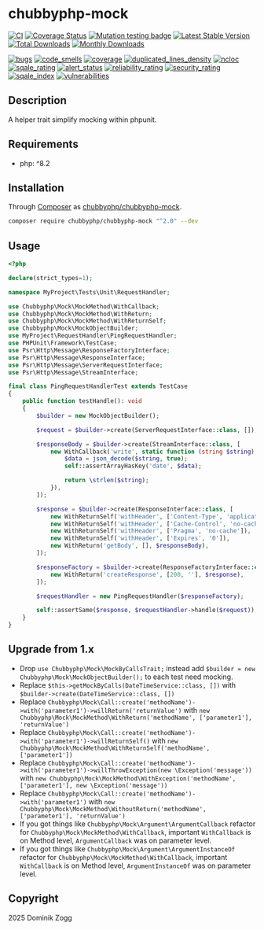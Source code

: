 # chubbyphp-mock

[![CI](https://github.com/chubbyphp/chubbyphp-mock/actions/workflows/ci.yml/badge.svg)](https://github.com/chubbyphp/chubbyphp-mock/actions/workflows/ci.yml)
[![Coverage Status](https://coveralls.io/repos/github/chubbyphp/chubbyphp-mock/badge.svg?branch=master)](https://coveralls.io/github/chubbyphp/chubbyphp-mock?branch=master)
[![Mutation testing badge](https://img.shields.io/endpoint?style=flat&url=https%3A%2F%2Fbadge-api.stryker-mutator.io%2Fgithub.com%2Fchubbyphp%2Fchubbyphp-mock%2Fmaster)](https://dashboard.stryker-mutator.io/reports/github.com/chubbyphp/chubbyphp-mock/master)
[![Latest Stable Version](https://poser.pugx.org/chubbyphp/chubbyphp-mock/v)](https://packagist.org/packages/chubbyphp/chubbyphp-mock)
[![Total Downloads](https://poser.pugx.org/chubbyphp/chubbyphp-mock/downloads)](https://packagist.org/packages/chubbyphp/chubbyphp-mock)
[![Monthly Downloads](https://poser.pugx.org/chubbyphp/chubbyphp-mock/d/monthly)](https://packagist.org/packages/chubbyphp/chubbyphp-mock)

[![bugs](https://sonarcloud.io/api/project_badges/measure?project=chubbyphp_chubbyphp-mock&metric=bugs)](https://sonarcloud.io/dashboard?id=chubbyphp_chubbyphp-mock)
[![code_smells](https://sonarcloud.io/api/project_badges/measure?project=chubbyphp_chubbyphp-mock&metric=code_smells)](https://sonarcloud.io/dashboard?id=chubbyphp_chubbyphp-mock)
[![coverage](https://sonarcloud.io/api/project_badges/measure?project=chubbyphp_chubbyphp-mock&metric=coverage)](https://sonarcloud.io/dashboard?id=chubbyphp_chubbyphp-mock)
[![duplicated_lines_density](https://sonarcloud.io/api/project_badges/measure?project=chubbyphp_chubbyphp-mock&metric=duplicated_lines_density)](https://sonarcloud.io/dashboard?id=chubbyphp_chubbyphp-mock)
[![ncloc](https://sonarcloud.io/api/project_badges/measure?project=chubbyphp_chubbyphp-mock&metric=ncloc)](https://sonarcloud.io/dashboard?id=chubbyphp_chubbyphp-mock)
[![sqale_rating](https://sonarcloud.io/api/project_badges/measure?project=chubbyphp_chubbyphp-mock&metric=sqale_rating)](https://sonarcloud.io/dashboard?id=chubbyphp_chubbyphp-mock)
[![alert_status](https://sonarcloud.io/api/project_badges/measure?project=chubbyphp_chubbyphp-mock&metric=alert_status)](https://sonarcloud.io/dashboard?id=chubbyphp_chubbyphp-mock)
[![reliability_rating](https://sonarcloud.io/api/project_badges/measure?project=chubbyphp_chubbyphp-mock&metric=reliability_rating)](https://sonarcloud.io/dashboard?id=chubbyphp_chubbyphp-mock)
[![security_rating](https://sonarcloud.io/api/project_badges/measure?project=chubbyphp_chubbyphp-mock&metric=security_rating)](https://sonarcloud.io/dashboard?id=chubbyphp_chubbyphp-mock)
[![sqale_index](https://sonarcloud.io/api/project_badges/measure?project=chubbyphp_chubbyphp-mock&metric=sqale_index)](https://sonarcloud.io/dashboard?id=chubbyphp_chubbyphp-mock)
[![vulnerabilities](https://sonarcloud.io/api/project_badges/measure?project=chubbyphp_chubbyphp-mock&metric=vulnerabilities)](https://sonarcloud.io/dashboard?id=chubbyphp_chubbyphp-mock)

## Description

A helper trait simplify mocking within phpunit.

## Requirements

 * php: ^8.2

## Installation

Through [Composer](http://getcomposer.org) as [chubbyphp/chubbyphp-mock][1].

```sh
composer require chubbyphp/chubbyphp-mock "^2.0" --dev
```

## Usage

```php
<?php

declare(strict_types=1);

namespace MyProject\Tests\Unit\RequestHandler;

use Chubbyphp\Mock\MockMethod\WithCallback;
use Chubbyphp\Mock\MockMethod\WithReturn;
use Chubbyphp\Mock\MockMethod\WithReturnSelf;
use Chubbyphp\Mock\MockObjectBuilder;
use MyProject\RequestHandler\PingRequestHandler;
use PHPUnit\Framework\TestCase;
use Psr\Http\Message\ResponseFactoryInterface;
use Psr\Http\Message\ResponseInterface;
use Psr\Http\Message\ServerRequestInterface;
use Psr\Http\Message\StreamInterface;

final class PingRequestHandlerTest extends TestCase
{
    public function testHandle(): void
    {
        $builder = new MockObjectBuilder();

        $request = $builder->create(ServerRequestInterface::class, []);

        $responseBody = $builder->create(StreamInterface::class, [
            new WithCallback('write', static function (string $string): int {
                $data = json_decode($string, true);
                self::assertArrayHasKey('date', $data);

                return \strlen($string);
            }),
        ]);

        $response = $builder->create(ResponseInterface::class, [
            new WithReturnSelf('withHeader', ['Content-Type', 'application/json']),
            new WithReturnSelf('withHeader', ['Cache-Control', 'no-cache, no-store, must-revalidate']),
            new WithReturnSelf('withHeader', ['Pragma', 'no-cache']),
            new WithReturnSelf('withHeader', ['Expires', '0']),
            new WithReturn('getBody', [], $responseBody),
        ]);

        $responseFactory = $builder->create(ResponseFactoryInterface::class, [
            new WithReturn('createResponse', [200, ''], $response),
        ]);

        $requestHandler = new PingRequestHandler($responseFactory);

        self::assertSame($response, $requestHandler->handle($request));
    }
}
```

## Upgrade from 1.x

- Drop `use Chubbyphp\Mock\MockByCallsTrait;` instead add `$builder = new Chubbyphp\Mock\MockObjectBuilder();` to each test need mocking.
- Replace `$this->getMockByCalls(DateTimeService::class, [])` with `$builder->create(DateTimeService::class, [])`
- Replace `Chubbyphp\Mock\Call::create('methodName')->with('parameter1')->willReturn('returnValue')` with `new Chubbyphp\Mock\MockMethod\WithReturn('methodName', ['parameter1'], 'returnValue')`
- Replace `Chubbyphp\Mock\Call::create('methodName')->with('parameter1')->willReturnSelf()` with `new Chubbyphp\Mock\MockMethod\WithReturnSelf('methodName', ['parameter1'])`
- Replace `Chubbyphp\Mock\Call::create('methodName')->with('parameter1')->willThrowException(new \Exception('message'))` with `new Chubbyphp\Mock\MockMethod\WithException('methodName', ['parameter1'], new \Exception('message'))`
- Replace `Chubbyphp\Mock\Call::create('methodName')->with('parameter1')` with `new Chubbyphp\Mock\MockMethod\WithoutReturn('methodName', ['parameter1'], 'returnValue')`
- If you got things like `Chubbyphp\Mock\Argument\ArgumentCallback` refactor for `Chubbyphp\Mock\MockMethod\WithCallback`, important `WithCallback` is on Method level, `ArgumentCallback` was on parameter level.
- If you got things like `Chubbyphp\Mock\Argument\ArgumentInstanceOf` refactor for `Chubbyphp\Mock\MockMethod\WithCallback`, important `WithCallback` is on Method level, `ArgumentInstanceOf` was on parameter level.

## Copyright

2025 Dominik Zogg


[1]: https://packagist.org/packages/chubbyphp/chubbyphp-mock
